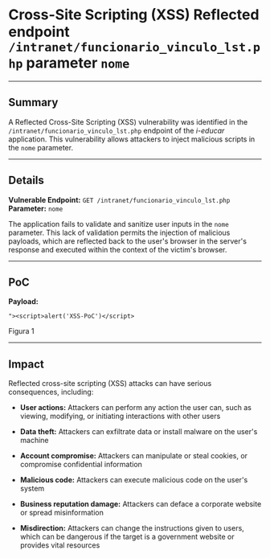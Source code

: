 # Cross-Site Scripting (XSS) Reflected endpoint `/intranet/funcionario_vinculo_lst.php` parameter `nome`

---

## Summary

A Reflected Cross-Site Scripting (XSS) vulnerability was identified in the `/intranet/funcionario_vinculo_lst.php` endpoint of the _i-educar_ application. This vulnerability allows attackers to inject malicious scripts in the `nome` parameter.

---

## Details

**Vulnerable Endpoint:** `GET /intranet/funcionario_vinculo_lst.php`  
**Parameter:** `nome`

The application fails to validate and sanitize user inputs in the `nome` parameter. This lack of validation permits the injection of malicious payloads, which are reflected back to the user's browser in the server's response and executed within the context of the victim's browser.

---

## PoC

**Payload:**

`"><script>alert('XSS-PoC')</script>`

Figura 1

---

## Impact

Reflected cross-site scripting (XSS) attacks can have serious consequences, including:

- **User actions:** Attackers can perform any action the user can, such as viewing, modifying, or initiating interactions with other users
    
- **Data theft:** Attackers can exfiltrate data or install malware on the user's machine
    
- **Account compromise:** Attackers can manipulate or steal cookies, or compromise confidential information
    
- **Malicious code:** Attackers can execute malicious code on the user's system
    
- **Business reputation damage:** Attackers can deface a corporate website or spread misinformation
    
- **Misdirection:** Attackers can change the instructions given to users, which can be dangerous if the target is a government website or provides vital resources